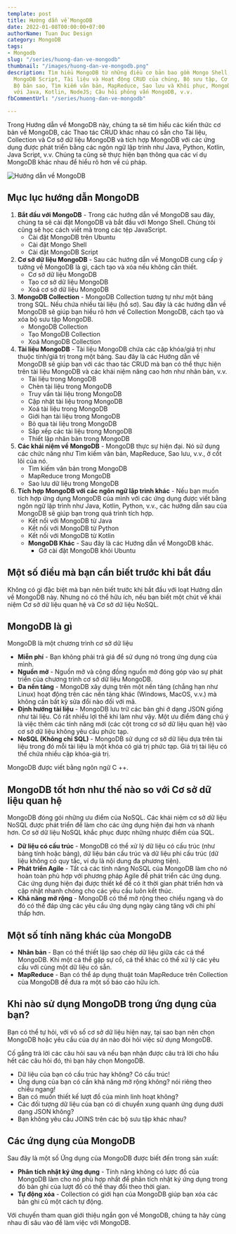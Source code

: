 ```yaml
---
template: post
title: Hướng dẫn về MongoDB
date: 2022-01-08T00:00:00+07:00
authorName: Tuan Duc Design
category: MongoDB
tags:
- Mongodb
slug: "/series/huong-dan-ve-mongodb"
thumbnail: "/images/huong-dan-ve-mongodb.png"
description: Tìm hiểu MongoDB từ những điều cơ bản bao gồm Mongo Shell, Cài đặt MongoDB,
  MongoDB Script, Tài liệu và Hoạt động CRUD của chúng, Bộ sưu tập, Cơ sở dữ liệu,
  Bộ bản sao, Tìm kiếm văn bản, MapReduce, Sao lưu và Khôi phục, MongoDB giao tiếp
  với Java, Kotlin, NodeJS; Câu hỏi phỏng vấn MongoDB, v.v.
fbCommentUrl: "/series/huong-dan-ve-mongodb"

---
```

Trong Hướng dẫn về MongoDB này, chúng ta sẽ tìm hiểu các kiến thức cơ bản về MongoDB, các Thao tác CRUD khác nhau có sẵn cho Tài liệu, Collection và Cơ sở dữ liệu MongoDB và tích hợp MongoDB với các ứng dụng được phát triển bằng các ngôn ngữ lập trình như Java, Python, Kotlin, Java Script, v.v. Chúng ta cũng sẽ thực hiện bạn thông qua các ví dụ MongoDB khác nhau để hiểu rõ hơn về cú pháp.

![Hướng dẫn về MongoDB](/images/huong-dan-ve-mongodb.png)

## Mục lục hướng dẫn MongoDB

1. **Bắt đầu với MongoDB** - Trong các hướng dẫn về MongoDB sau đây, chúng ta sẽ cài đặt MongoDB và bắt đầu với Mongo Shell. Chúng tôi cũng sẽ học cách viết mã trong các tệp JavaScript.
   * Cài đặt MongoDB trên Ubuntu
   * Cài đặt Mongo Shell
   * Cài đặt MongoDB Script
2. **Cơ sở dữ liệu MongoDB** - Sau các hướng dẫn về MongoDB cung cấp ý tưởng về MongoDB là gì, cách tạo và xóa nếu không cần thiết.
   * Cơ sở dữ liệu MongoDB
   * Tạo cơ sở dữ liệu MongoDB
   * Xoá cơ sở dữ liệu MongoDB
3. **MongoDB Collection** - MongoDB Collection tương tự như một bảng trong SQL. Nếu chứa nhiều tài liệu (hồ sơ). Sau đây là các hướng dẫn về MongoDB sẽ giúp bạn hiểu rõ hơn về Collection MongoDB, cách tạo và xóa bộ sưu tập MongoDB.
   * MongoDB Collection
   * Tạo MongoDB Collection
   * Xoá MongoDB Collection
4. **Tài liệu MongoDB** - Tài liệu MongoDB chứa các cặp khóa/giá trị như thuộc tính/giá trị trong một bảng. Sau đây là các Hướng dẫn về MongoDB sẽ giúp bạn với các thao tác CRUD mà bạn có thể thực hiện trên tài liệu MongoDB và các khái niệm nâng cao hơn như nhân bản, v.v.
   * Tài liệu trong MongoDB
   * Chèn tài liệu trong MongoDB
   * Truy vấn tài liệu trong MongoDB
   * Cập nhật tài liệu trong MongoDB
   * Xoá tài liệu trong MongoDB
   * Giới hạn tài liệu trong MongoDB
   * Bỏ qua tài liệu trong MongoDB
   * Sắp xếp các tài liệu trong MongoDB
   * Thiết lập nhân bản trong MongoDB
5. **Các khái niệm về MongoDB** - MongoDB thực sự hiện đại. Nó sử dụng các chức năng như Tìm kiếm văn bản, MapReduce, Sao lưu, v.v., ở cốt lõi của nó.
   * Tìm kiếm văn bản trong MongoDB
   * MapReduce trong MongoDB
   * Sao lưu dữ liệu trong MongoDB
6. **Tích hợp MongoDB với các ngôn ngữ lập trình khác** - Nếu bạn muốn tích hợp ứng dụng MongoDB của mình với các ứng dụng được viết bằng ngôn ngữ lập trình như Java, Kotlin, Python, v.v., các hướng dẫn sau của MongoDB sẽ giúp bạn trong quá trình tích hợp.
   * Kết nối với MongoDB từ Java
   * Kết nối với MongoDB từ Python
   * Kết nối với MongoDB từ Kotlin
   * **MongoDB Khác** - Sau đây là các Hướng dẫn về MongoDB khác.
     * Gỡ cài đặt MongoDB khỏi Ubuntu

## Một số điều mà bạn cần biết trước khi bắt đầu

Không có gì đặc biệt mà bạn nên biết trước khi bắt đầu với loạt Hướng dẫn về MongoDB này. Nhưng nó có thể hữu ích, nếu bạn biết một chút về khái niệm Cơ sở dữ liệu quan hệ và Cơ sở dữ liệu NoSQL.

## MongoDB là gì

MongoDB là một chương trình cơ sở dữ liệu

* **Miễn phí** - Bạn không phải trả giá để sử dụng nó trong ứng dụng của mình.
* **Nguồn mở** - Nguồn mở và cộng đồng nguồn mở đóng góp vào sự phát triển của chương trình cơ sở dữ liệu MongoDB.
* **Đa nền tảng** - MongoDB xây dựng trên một nền tảng (chẳng hạn như Linux) hoạt động trên các nền tảng khác (Windows, MacOS, v.v.) mà không cần bất kỳ sửa đổi nào đối với mã.
* **Định hướng tài liệu** - MongoDB lưu trữ các bản ghi ở dạng JSON giống như tài liệu. Có rất nhiều lợi thế khi làm như vậy. Một ưu điểm đáng chú ý là việc thêm các tính năng mới (các cột trong cơ sở dữ liệu quan hệ) vào cơ sở dữ liệu không yêu cầu phức tạp.
* **NoSQL (Không chỉ SQL)** - MongoDB sử dụng cơ sở dữ liệu dựa trên tài liệu trong đó mỗi tài liệu là một khóa có giá trị phức tạp. Giá trị tài liệu có thể chứa nhiều cặp khóa-giá trị.

MongoDB được viết bằng ngôn ngữ C ++.

## MongoDB tốt hơn như thế nào so với Cơ sở dữ liệu quan hệ

MongoDB đóng gói những ưu điểm của NoSQL. Các khái niệm cơ sở dữ liệu NoSQL được phát triển để làm cho các ứng dụng hiện đại hơn và nhanh hơn. Cơ sở dữ liệu NoSQL khắc phục được những nhược điểm của SQL.

* **Dữ liệu có cấu trúc** - MongoDB có thể xử lý dữ liệu có cấu trúc (như bảng tính hoặc bảng), dữ liệu bán cấu trúc và dữ liệu phi cấu trúc (dữ liệu không có quy tắc, ví dụ là nội dung đa phương tiện).
* **Phát triển Agile** - Tất cả các tính năng NoSQL của MongoDB làm cho nó hoàn toàn phù hợp với phương pháp Agile để phát triển các ứng dụng. Các ứng dụng hiện đại được thiết kế để có ít thời gian phát triển hơn và cập nhật nhanh chóng cho các yêu cầu luôn kết thúc.
* **Khả năng mở rộng** - MongoDB có thể mở rộng theo chiều ngang và do đó có thể đáp ứng các yêu cầu ứng dụng ngày càng tăng với chi phí thấp hơn.

## Một số tính năng khác của MongoDB

* **Nhân bản** - Bạn có thể thiết lập sao chép dữ liệu giữa các cá thể MongoDB. Khi một cá thể gặp sự cố, cá thể khác có thể xử lý các yêu cầu với cùng một dữ liệu có sẵn.
* **MapReduce** - Bạn có thể áp dụng thuật toán MapReduce trên Collection của MongoDB để đưa ra một số báo cáo hữu ích.

## Khi nào sử dụng MongoDB trong ứng dụng của bạn?

Bạn có thể tự hỏi, với vô số cơ sở dữ liệu hiện nay, tại sao bạn nên chọn MongoDB hoặc yêu cầu của dự án nào đòi hỏi việc sử dụng MongoDB.

Cố gắng trả lời các câu hỏi sau và nếu bạn nhận được câu trả lời cho hầu hết các câu hỏi đó, thì bạn hãy chọn MongoDB.

* Dữ liệu của bạn có cấu trúc hay không? Có cấu trúc!
* Ứng dụng của bạn có cần khả năng mở rộng không? nói riêng theo chiều ngang!
* Bạn có muốn thiết kế lượt đồ của mình linh hoạt không?
* Các đối tượng dữ liệu của bạn có di chuyển xung quanh ứng dụng dưới dạng JSON không?
* Bạn không yêu cầu JOINS trên các bộ sưu tập khác nhau?

## Các ứng dụng của MongoDB

Sau đây là một số Ứng dụng của MongoDB được biết đến trong sản xuất:

* **Phân tích nhật ký ứng dụng** - Tính năng không có lược đồ của MongoDB làm cho nó phù hợp nhất để phân tích nhật ký ứng dụng trong đó bản ghi của lượt đồ có thể thay đổi theo thời gian.
* **Tự động xóa** - Collection có giới hạn của MongoDB giúp bạn xóa các bản ghi cũ một cách tự động.

Với chuyến tham quan giới thiệu ngắn gọn về MongoDB, chúng ta hãy cùng nhau đi sâu vào để làm việc với MongoDB.